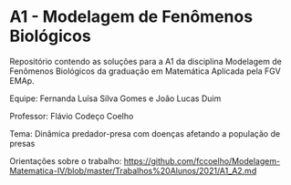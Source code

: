 # A1 - Modelagem de Fenômenos Biológicos

Repositório contendo as soluções para a A1 da disciplina Modelagem de Fenômenos Biológicos da graduação em Matemática Aplicada pela FGV EMAp.

Equipe: Fernanda Luísa Silva Gomes e João Lucas Duim

Professor: Flávio Codeço Coelho

Tema: Dinâmica predador-presa com doenças afetando a população de presas

Orientações sobre o trabalho: https://github.com/fccoelho/Modelagem-Matematica-IV/blob/master/Trabalhos%20Alunos/2021/A1_A2.md
